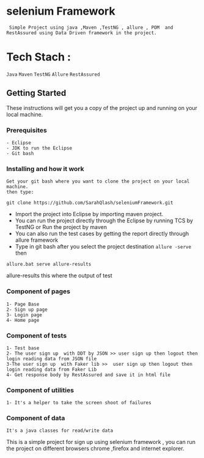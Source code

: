 # selenium Framework
     Simple Project using java ,Maven ,TestNG , allure , POM  and RestAssured using Data Driven framework in the project.

# Tech Stach :

  ``` Java ```
  ``` Maven ```
  ``` TestNG ```
  ``` Allure ```
  ``` RestAssured ```

## Getting Started
   These instructions will get you a copy of the project up and running on your local machine.

### Prerequisites

	- Eclipse
	- JDK to run the Eclipse
	- Git bash

### Installing and how it work
	Get your git bash where you want to clone the project on your local machine.
	then type:
```
git clone https://github.com/SarahQlash/seleniumFramework.git
```
* Import the project into Eclipse by importing maven project.
* You can run the project directly through the Eclipse by running TCS by TestNG or Run the project by maven
* You can also run the test cases by getting the report directly through allure framework
* Type in git bash after you select the project destination `allure -serve` then
```
allure.bat serve allure-results
```
allure-results this where the output of test

### Component of pages
	1- Page Base
	2- Sign up page
	3- Login page
	4- Home page

### Component of tests
	1- Test base
	2- The user sign up  with DDT by JSON >> user sign up then logout then login reading data from JSON file
	3-The user sign up  with Faker lib >>  user sign up then logout then login reading data from Faker Lib
	4- Get response body by RestAssured and save it in html file

### Component of utilities
	1- It's a helper to take the screen shoot of failures

### Component of data
	It's a java classes for read/write data

This is a simple project for sign up using selenium framework , you can run the project on different browsers chrome ,firefox and internet explorer.
